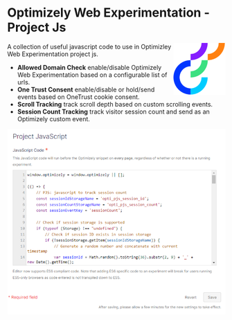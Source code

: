 # Optimizely Web Experimentation - Project Js

<img src="img/opti_logo.png" align="right"
     alt="Optimizely" width="120" height="120">

A collection of useful javascript code to use in Optimizley Web Experimentation project js.

* **Allowed Domain Check** enable/disable Optimizely Web Experimentation based on a configurable list of urls.
* **One Trust Consent** enable/disable or hold/send events based on OneTrust cookie consent.
* **Scroll Tracking** track scroll depth based on custom scrolling events.
* **Session Count Tracking** track visitor session count and send as an Optimizely custom event.

<p align="center">
  <img src="img/pjs.png" alt="Opti Web Project Js">
</p>

